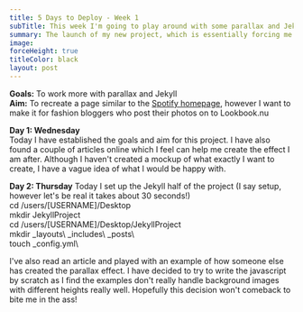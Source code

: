```yaml
---
title: 5 Days to Deploy - Week 1
subTitle: This week I'm going to play around with some parallax and Jekyll
summary: The launch of my new project, which is essentially forcing me to create and learn more! Join me as share some of my ideas and thoughts, documenting the things I've learned and the steps I've taken to achieve the set goal. 3… 2… 1… LIFTOFF!
image:
forceHeight: true
titleColor: black
layout: post
---
```

**Goals:** To work more with parallax and Jekyll     
**Aim:** To recreate a page similar to the <a id="links" href="https://www.spotify.com/uk/" target="_blank">Spotify homepage</a>, however I want to make it for fashion bloggers who post their photos on to Lookbook.nu     

**Day 1: Wednesday**     
Today I have established the goals and aim for this project. I have also found a couple of articles online which I feel can help me create the effect I am after. Although I haven't created a mockup of what exactly I want to create, I have a vague idea of what I would be happy with.

**Day 2: Thursday**
Today I set up the Jekyll half of the project (I say setup, however let's be real it takes about 30 seconds!)     
cd /users/[USERNAME]/Desktop     
mkdir JekyllProject     
cd /users/[USERNAME]/Desktop/JekyllProject     
mkdir \_layouts\ \_includes\ \_posts\     
touch \_config.yml\     

I've also read an article and played with an example of how someone else has created the parallax effect. I have decided to try to write the javascript by scratch as I find the examples don't really handle background images with different heights really well. Hopefully this decision won't comeback to bite me in the ass!